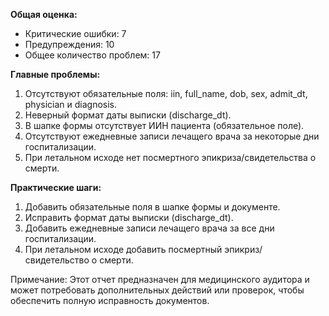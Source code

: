 **Общая оценка:**

* Критические ошибки: 7
* Предупреждения: 10
* Общее количество проблем: 17

**Главные проблемы:**

1. Отсутствуют обязательные поля: iin, full_name, dob, sex, admit_dt, physician и diagnosis.
2. Неверный формат даты выписки (discharge_dt).
3. В шапке формы отсутствует ИИН пациента (обязательное поле).
4. Отсутствуют ежедневные записи лечащего врача за некоторые дни госпитализации.
5. При летальном исходе нет посмертного эпикриза/свидетельства о смерти.

**Практические шаги:**

1. Добавить обязательные поля в шапке формы и документе.
2. Исправить формат даты выписки (discharge_dt).
3. Добавить ежедневные записи лечащего врача за все дни госпитализации.
4. При летальном исходе добавить посмертный эпикриз/свидетельство о смерти.

Примечание: Этот отчет предназначен для медицинского аудитора и может потребовать дополнительных действий или проверок, чтобы обеспечить полную исправность документов.
